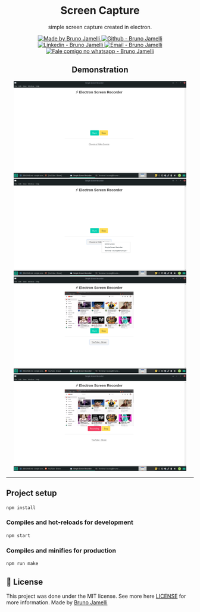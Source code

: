 <h1 align="center">
<br>
Screen Capture
</h1>

<p align="center">
simple screen capture created in electron.
</p>


<p align="center">
  <a href="https://opensource.org/licenses/MIT">
    <img alt="Made by Bruno Jamelli" src="https://img.shields.io/badge/made%20by-Bruno_Jamelli-informational">
  </a>

  <a href="https://github.com/brunogeek9" target="_blank" >
    <img alt="Github - Bruno Jamelli" src="https://img.shields.io/badge/Github--%23F8952D?style=social&logo=github">
  </a>
  <a href="https://www.linkedin.com/in/brunojamelli/" target="_blank" >
    <img alt="Linkedin - Bruno Jamelli" src="https://img.shields.io/badge/Linkedin--%23F8952D?style=social&logo=linkedin">
  </a>
  <a href="mailto:brunogeek9@gmail.com" target="_blank" >
    <img alt="Email - Bruno Jamelli" src="https://img.shields.io/badge/Email--%23F8952D?style=social&logo=gmail">
  </a>
  <a href="https://api.whatsapp.com/send?phone=558481069624"
        target="_blank" >
    <img alt="Fale comigo no whatsapp - Bruno Jamelli" src="https://img.shields.io/badge/Whatsapp--%23F8952D?style=social&logo=whatsapp">
  </a>

</p>

<div align="center">
  <h2>
    Demonstration
  </h2>
  <img src="screenshots/print1.png" alt="demo" height="260">
  <img src="screenshots/print2.png" alt="demo" height="260">
  <img src="screenshots/print3.png" alt="demo" height="260">
  <img src="screenshots/print4.png" alt="demo" height="260">
</div>

<hr />

## Project setup
```
npm install
```

### Compiles and hot-reloads for development
```
npm start
```


### Compiles and minifies for production
```
npm run make
```

## :memo: License

This project was done under the MIT license. See more here [LICENSE](/LICENSE) for more information.
Made by [Bruno Jamelli](https://github.com/brunogeek9)